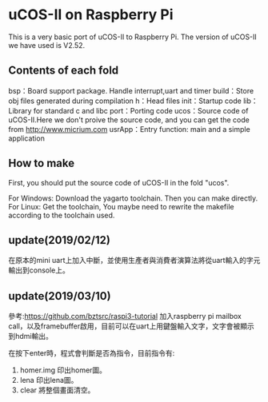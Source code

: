 # uCOS-II on Raspberry Pi

This is a very basic port of uCOS-II to Raspberry Pi. The version of uCOS-II we have used is V2.52.  

## Contents of each fold

bsp：Board support package. Handle interrupt,uart and timer
build：Store obj files generated during compilation
h：Head files
init：Startup code
lib：Library for standard c and libc 
port：Porting code 
ucos：Source code of uCOS-II.Here we don't proive the source code, and you can get the code from http://www.micrium.com
usrApp：Entry function: main and a simple application


## How to make
First, you should put the source code of uCOS-II in the fold "ucos".

For Windows: Download the yagarto toolchain. Then you can make directly.
For Linux: Get the toolchain, You maybe need to rewrite the makefile according to the toolchain used.

## update(2019/02/12)
在原本的mini uart上加入中斷，並使用生產者與消費者演算法將從uart輸入的字元輸出到console上。

## update(2019/03/10)
參考:https://github.com/bztsrc/raspi3-tutorial
加入raspberry pi mailbox call，以及framebuffer啟用，目前可以在uart上用鍵盤輸入文字，文字會被顯示到hdmi輸出。

在按下enter時，程式會判斷是否為指令，目前指令有:
1. homer.img
印出homer圖。
2. lena
印出lena圖。
3. clear
將整個畫面清空。

